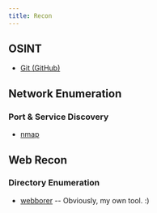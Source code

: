 ```yaml
---
title: Recon
---
```


## OSINT ##

* [Git (GitHub)](/security/recon/git)

## Network Enumeration ##

### Port & Service Discovery ###

* [nmap](/security/recon/nmap)

## Web Recon ##

### Directory Enumeration ###

* [webborer](https://github.com/Matir/webborer) -- Obviously, my own tool.  :)
